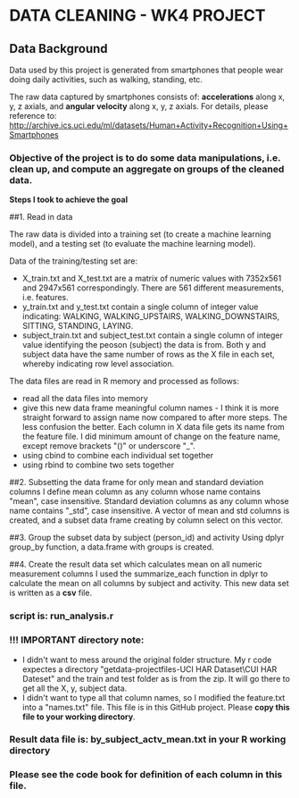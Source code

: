 # DATA CLEANING - WK4 PROJECT

## Data Background
Data used by this project is generated from smartphones that people wear doing daily activities, such as walking, standing, etc.

The raw data captured by smartphones consists of: **accelerations** along x, y, z axials, and **angular velocity** along x, y, z axials.
For details, please reference to: 
http://archive.ics.uci.edu/ml/datasets/Human+Activity+Recognition+Using+Smartphones

### Objective of the project is to do some data manipulations, i.e. clean up, and compute an aggregate on groups of the cleaned data.

**Steps I took to achieve the goal**

##1. Read in data

The raw data is divided into a training set (to create a machine learning model), and a testing set (to evaluate the machine learning model).

Data of the training/testing set are:
* X_train.txt and X_test.txt are a matrix of numeric values with 7352x561 and 2947x561 correspondingly.  There are 561 different measurements, i.e. features.
* y_train.txt and y_test.txt contain a single column of integer value indicating: WALKING, WALKING_UPSTAIRS, WALKING_DOWNSTAIRS, SITTING, STANDING, LAYING.
* subject_train.txt and subject_test.txt contain a single column of integer value identifying the peoson (subject) the data is from.
Both y and subject data have the same number of rows as the X file in each set, whereby indicating row level association.

The data files are read in R memory and processed as follows:
* read all the data files into memory
* give this new data frame meaningful column names - I think it is more straight forward to assign name now compared to after more steps.  The less confusion the better.
Each column in X data file gets its name from the feature file.  I did minimum amount of change on the feature name, except remove brackets "()" or underscore "_".
* using cbind to combine each individual set together
* using rbind to combine two sets together

##2. Subsetting the data frame for only mean and standard deviation columns
I define mean column as any column whose name contains "mean", case insensitive.  Standard deviation columns as any column whose name contains "_std", case insensitive.
A vector of mean and std columns is created, and a subset data frame creating by column select on this vector.

##3. Group the subset data by subject (person_id) and activity
Using dplyr group_by function, a data.frame with groups is created.

##4. Create the result data set which calculates mean on all numeric measurement columns
I used the summarize_each function in dplyr to calculate the mean on all columns by subject and activity.  This new data set is written as a **csv** file.

### script is: run_analysis.r
### !!! IMPORTANT directory note: 
* I didn't want to mess around the original folder structure.  My r code expectes a directory "getdata-projectfiles-UCI HAR Dataset\CUI HAR Dateset" and the train and test folder as is from the zip.  It will go there to get all the X, y, subject data.
* I didn't want to type all that column names, so I modified the feature.txt into a "names.txt" file.  This file is in this GitHub project.  Please **copy this file to your working directory**.

### Result data file is: by_subject_actv_mean.txt in your R working directory
### Please see the code book for definition of each column in this file.

